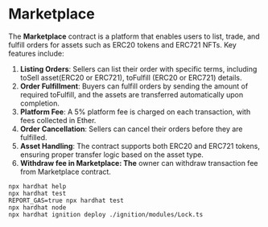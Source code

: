 # Marketplace

The **Marketplace** contract is a platform that enables users to list, trade, and fulfill orders for assets such as ERC20 tokens and ERC721 NFTs. Key features include:

1. **Listing Orders**: Sellers can list their order with specific terms, including toSell asset(ERC20 or ERC721), toFulfill (ERC20 or ERC721) details.
2. **Order Fulfillment**: Buyers can fulfill orders by sending the amount of required toFulfill, and the assets are transferred automatically upon completion.
3. **Platform Fee**: A 5% platform fee is charged on each transaction, with fees collected in Ether.
4. **Order Cancellation**: Sellers can cancel their orders before they are fulfilled.
5. **Asset Handling**: The contract supports both ERC20 and ERC721 tokens, ensuring proper transfer logic based on the asset type.
6. **Withdraw fee in Marketplace: The** owner can withdraw transaction fee from Marketplace contract.

```shell
npx hardhat help
npx hardhat test
REPORT_GAS=true npx hardhat test
npx hardhat node
npx hardhat ignition deploy ./ignition/modules/Lock.ts
```
